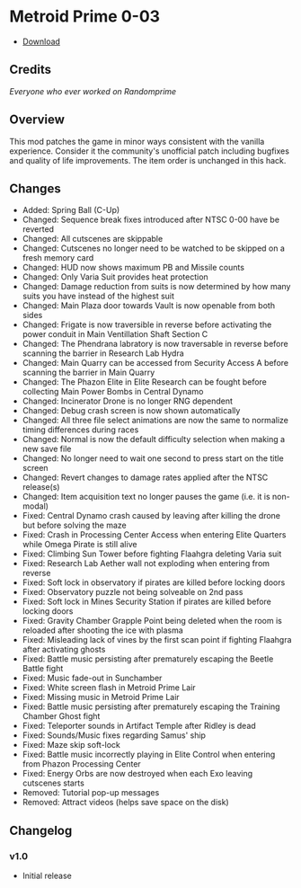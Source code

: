 # Metroid Prime 0-03

- [Download](https://github.com/toasterparty/metroid-prime-fanhacks/releases/download/metroid-prime-0-03-v1.0/Metroid.Prime.0-03.zip)

## Credits

*Everyone who ever worked on Randomprime*

## Overview

This mod patches the game in minor ways consistent with the vanilla experience. Consider it the community's unofficial patch including bugfixes and quality of life improvements. The item order is unchanged in this hack.

## Changes

- Added: Spring Ball (C-Up)
- Changed: Sequence break fixes introduced after NTSC 0-00 have be reverted
- Changed: All cutscenes are skippable
- Changed: Cutscenes no longer need to be watched to be skipped on a fresh memory card
- Changed: HUD now shows maximum PB and Missile counts
- Changed: Only Varia Suit provides heat protection
- Changed: Damage reduction from suits is now determined by how many suits you have instead of the highest suit
- Changed: Main Plaza door towards Vault is now openable from both sides
- Changed: Frigate is now traversible in reverse before activating the power conduit in Main Ventillation Shaft Section C
- Changed: The Phendrana labratory is now traversable in reverse before scanning the barrier in Research Lab Hydra
- Changed: Main Quarry can be accessed from Security Access A before scanning the barrier in Main Quarry
- Changed: The Phazon Elite in Elite Research can be fought before collecting Main Power Bombs in Central Dynamo
- Changed: Incinerator Drone is no longer RNG dependent
- Changed: Debug crash screen is now shown automatically
- Changed: All three file select animations are now the same to normalize timing differences during races
- Changed: Normal is now the default difficulty selection when making a new save file
- Changed: No longer need to wait one second to press start on the title screen
- Changed: Revert changes to damage rates applied after the NTSC release(s)
- Changed: Item acquisition text no longer pauses the game (i.e. it is non-modal)
- Fixed: Central Dynamo crash caused by leaving after killing the drone but before solving the maze
- Fixed: Crash in Processing Center Access when entering Elite Quarters while Omega Pirate is still alive
- Fixed: Climbing Sun Tower before fighting Flaahgra deleting Varia suit
- Fixed: Research Lab Aether wall not exploding when entering from reverse
- Fixed: Soft lock in observatory if pirates are killed before locking doors
- Fixed: Observatory puzzle not being solveable on 2nd pass
- Fixed: Soft lock in Mines Security Station if pirates are killed before locking doors
- Fixed: Gravity Chamber Grapple Point being deleted when the room is reloaded after shooting the ice with plasma
- Fixed: Misleading lack of vines by the first scan point if fighting Flaahgra after activating ghosts
- Fixed: Battle music persisting after prematurely escaping the Beetle Battle fight
- Fixed: Music fade-out in Sunchamber
- Fixed: White screen flash in Metroid Prime Lair
- Fixed: Missing music in Metroid Prime Lair
- Fixed: Battle music persisting after prematurely escaping the Training Chamber Ghost fight
- Fixed: Teleporter sounds in Artifact Temple after Ridley is dead
- Fixed: Sounds/Music fixes regarding Samus' ship
- Fixed: Maze skip soft-lock
- Fixed: Battle music incorrectly playing in Elite Control when entering from Phazon Processing Center
- Fixed: Energy Orbs are now destroyed when each Exo leaving cutscenes starts
- Removed: Tutorial pop-up messages
- Removed: Attract videos (helps save space on the disk)

## Changelog

### v1.0

- Initial release
